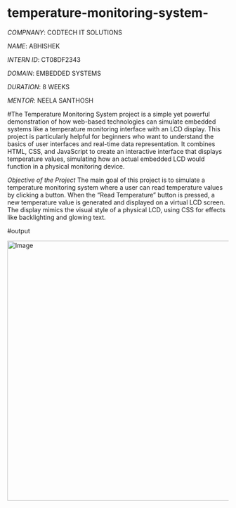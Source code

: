 # temperature-monitoring-system-

*COMPNANY*: CODTECH IT SOLUTIONS

*NAME*: ABHISHEK

*INTERN ID*: CT08DF2343

*DOMAIN*: EMBEDDED SYSTEMS

*DURATION*: 8 WEEKS

*MENTOR*: NEELA SANTHOSH

#The Temperature Monitoring System project is a simple yet powerful demonstration of how web-based technologies can simulate embedded systems like a temperature monitoring interface with an LCD display. This project is particularly helpful for beginners who want to understand the basics of user interfaces and real-time data representation. It combines HTML, CSS, and JavaScript to create an interactive interface that displays temperature values, simulating how an actual embedded LCD would function in a physical monitoring device.

*Objective of the Project*
The main goal of this project is to simulate a temperature monitoring system where a user can read temperature values by clicking a button. When the “Read Temperature” button is pressed, a new temperature value is generated and displayed on a virtual LCD screen. The display mimics the visual style of a physical LCD, using CSS for effects like backlighting and glowing text.

#output

<img width="757" height="592" alt="Image" src="https://github.com/user-attachments/assets/bc7ebb33-0bad-432a-8fbb-8a7b6430e3fe" />
